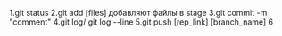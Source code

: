 1.git status
2.git add [files] добавляют файлы в stage
3.git commit -m "comment"
4.git log/ git log --line
5.git push [rep_link] [branch_name]
6
